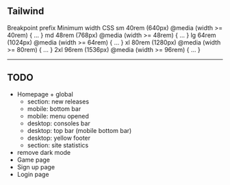 ## Tailwind

Breakpoint prefix	Minimum width	CSS
sm	40rem (640px)	@media (width >= 40rem) { ... }
md	48rem (768px)	@media (width >= 48rem) { ... }
lg	64rem (1024px)	@media (width >= 64rem) { ... }
xl	80rem (1280px)	@media (width >= 80rem) { ... }
2xl	96rem (1536px)	@media (width >= 96rem) { ... }

---

## TODO

- Homepage + global
  - section: new releases
  - mobile: bottom bar
  - mobile: menu opened
  - desktop: consoles bar
  - desktop: top bar (mobile bottom bar)
  - desktop: yellow footer
  - section: site statistics
- remove dark mode
- Game page
- Sign up page
- Login page
